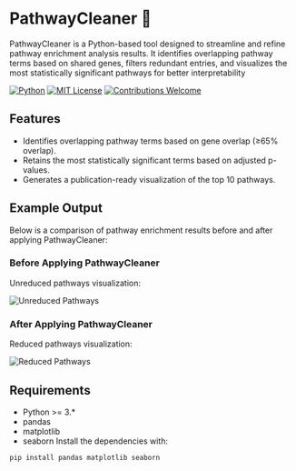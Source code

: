 # PathwayCleaner 🚀
PathwayCleaner is a Python-based tool designed to streamline and refine pathway enrichment analysis results. It identifies overlapping pathway terms based on shared genes, filters redundant entries, and visualizes the most statistically significant pathways for better interpretability

[![Python](https://img.shields.io/badge/Python-3.6%2B-blue)](https://www.python.org/)
[![MIT License](https://img.shields.io/badge/License-MIT-green)](LICENSE)
[![Contributions Welcome](https://img.shields.io/badge/Contributions-Welcome-brightgreen)](CONTRIBUTING.md)

## Features
- Identifies overlapping pathway terms based on gene overlap (≥65% overlap).
- Retains the most statistically significant terms based on adjusted p-values.
- Generates a publication-ready visualization of the top 10 pathways.




## Example Output
Below is a comparison of pathway enrichment results before and after applying PathwayCleaner:

### Before Applying PathwayCleaner
Unreduced pathways visualization:

![Unreduced Pathways](https://github.com/user-attachments/assets/92148868-4bd9-4d05-97db-72ae5e9ef52c)

### After Applying PathwayCleaner
Reduced pathways visualization:

![Reduced Pathways](https://github.com/user-attachments/assets/92148868-4bd9-4d05-97db-72ae5e9ef53c)




## Requirements
- Python >= 3.*
- pandas
- matplotlib
- seaborn
Install the dependencies with:
```bash
pip install pandas matplotlib seaborn




